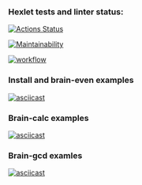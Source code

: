 ### Hexlet tests and linter status:
[![Actions Status](https://github.com/dotADmit/frontend-project-lvl1/workflows/hexlet-check/badge.svg)](https://github.com/dotADmit/frontend-project-lvl1/actions)

[![Maintainability](https://api.codeclimate.com/v1/badges/a99a88d28ad37a79dbf6/maintainability)](https://codeclimate.com/github/dotADmit/frontend-project-lvl1/maintainability)

[![workflow](https://github.com/dotADmit/frontend-project-lvl1/actions/workflows/node.js.yml/badge.svg)](https://github.com/dotADmit/frontend-project-lvl1/actions)

### Install and brain-even examples
[![asciicast](https://asciinema.org/a/dJWOc34eyEHsOVLSIkULubrNF.svg)](https://asciinema.org/a/dJWOc34eyEHsOVLSIkULubrNF)

### Brain-calc examples
[![asciicast](https://asciinema.org/a/403578.svg)](https://asciinema.org/a/403578)

### Brain-gcd examles
[![asciicast](https://asciinema.org/a/403581.svg)](https://asciinema.org/a/403581)
